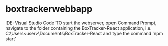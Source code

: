 # boxtrackerwebbapp
 
 IDE: Visual Studio Code
 TO start the webserver, open Command Prompt, navigate to the folder containing the BoxTracker-React application,
 i.e. C:\Users\<user>\Documents\BoxTracker-React and type the command 'npm start'

